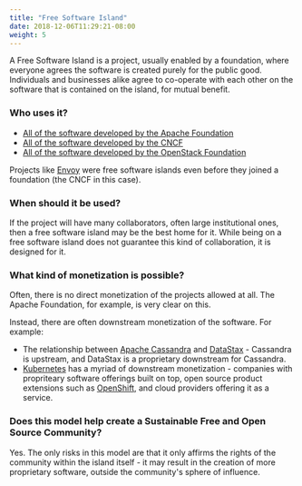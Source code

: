 ```yaml
---
title: "Free Software Island"
date: 2018-12-06T11:29:21-08:00
weight: 5
---
```


A Free Software Island is a project, usually enabled by a foundation, where
everyone agrees the software is created purely for the public good. Individuals
and businesses alike agree to co-operate with each other on the software that
is contained on the island, for mutual benefit.

### Who uses it?

* [All of the software developed by the Apache Foundation](https://apache.org)
* [All of the software developed by the CNCF](https://www.cncf.io)
* [All of the software developed by the OpenStack Foundation](https://www.openstack.org)

Projects like [Envoy](https://www.envoyproxy.io) were free software islands even
before they joined a foundation (the CNCF in this case).

### When should it be used?

If the project will have many collaborators, often large institutional ones,
then a free software island may be the best home for it. While being on a free
software island does not guarantee this kind of collaboration, it is designed 
for it.

### What kind of monetization is possible?

Often, there is no direct monetization of the projects allowed at all. The
Apache Foundation, for example, is very clear on this. 

Instead, there are often downstream monetization of the software. For example:

* The relationship between [Apache Cassandra](https://cassandra.apache.org) and
[DataStax](https://www.datastax.com) - Cassandra is upstream, and DataStax is
a proprietary downstream for Cassandra.
* [Kubernetes](https://kubernetes.io) has a myriad of downstream monetization - 
companies with propriteary software offerings built on top, open source product extensions
such as [OpenShift](https://www.openshift.com), and cloud providers offering it
as a service.

### Does this model help create a Sustainable Free and Open Source Community?

Yes. The only risks in this model are that it only affirms the rights of the
community within the island itself - it may result in the creation of more proprietary
software, outside the community's sphere of influence. 

